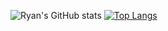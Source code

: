 ![Ryan's GitHub stats](https://github-readme-stats.vercel.app/api?username=rjdny&show_icons=true&theme=radical)
[![Top Langs](https://github-readme-stats.vercel.app/api/top-langs/?username=rjdny&layout=compact)](https://github.com/anuraghazra/github-readme-stats&theme=radical)
